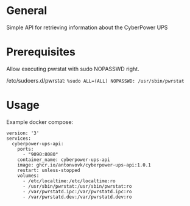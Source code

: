 # General
Simple API for retrieving information about the CyberPower UPS

# Prerequisites
Allow executing pwrstat with sudo NOPASSWD right.

/etc/sudoers.d/pwrstat:
`%sudo ALL=(ALL) NOPASSWD: /usr/sbin/pwrstat`

# Usage
Example docker compose:
```
version: '3'
services:
  cyberpower-ups-api:
    ports:
      - "9090:8080"
    container_name: cyberpower-ups-api
    image: ghcr.io/antonvovk/cyberpower-ups-api:1.0.1
    restart: unless-stopped
    volumes:
      - /etc/localtime:/etc/localtime:ro
      - /usr/sbin/pwrstat:/usr/sbin/pwrstat:ro
      - /var/pwrstatd.ipc:/var/pwrstatd.ipc:ro
      - /var/pwrstatd.dev:/var/pwrstatd.dev:ro
```
